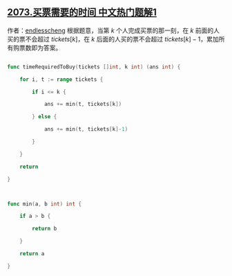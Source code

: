 ## [2073.买票需要的时间 中文热门题解1](https://leetcode.cn/problems/time-needed-to-buy-tickets/solutions/100000/on-yi-ci-bian-li-by-endlesscheng-thmm)

作者：[endlesscheng](https://leetcode.cn/u/endlesscheng)
根据题意，当第 $k$ 个人完成买票的那一刻，在 $k$ 前面的人买的票不会超过 $\textit{tickets}[k]$，在 $k$ 后面的人买的票不会超过 $\textit{tickets}[k]-1$，累加所有购票数即为答案。

```go
func timeRequiredToBuy(tickets []int, k int) (ans int) {
	for i, t := range tickets {
		if i <= k {
			ans += min(t, tickets[k])
		} else {
			ans += min(t, tickets[k]-1)
		}
	}
	return
}

func min(a, b int) int {
	if a > b {
		return b
	}
	return a
}
```
